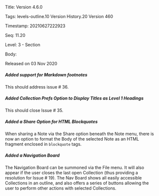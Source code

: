 Title:  Version 4.6.0

Tags:   levels-outline.10 Version History.20 Version 460

Timestamp: 20210627222923

Seq:    11.20

Level:  3 - Section

Body: 

Released on 03 Nov 2020
 
##### Added support for Markdown footnotes

This should address issue # 36. 

 
##### Added Collection Prefs Option to Display Titles as Level 1 Headings

This should close Issue # 35. 

 
##### Added a Share Option for HTML Blockquotes

When sharing a Note via the Share option beneath the Note menu, there is now an option to format the Body of the selected Note as an HTML fragment enclosed in `blockquote` tags. 

 
##### Added a Navigation Board

The Navigation Board can be summoned via the File menu. It will also appear if the user closes the last open Collection (thus providing a resolution for Issue # 19). The Nav Board shows all easily accessible Collections in an outline, and also offers a series of buttons allowing the user to perform other actions with selected Collections.
